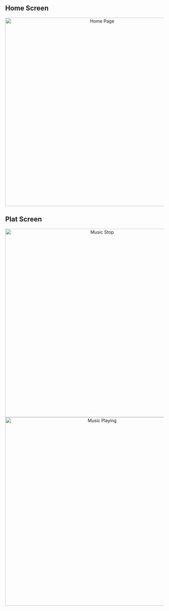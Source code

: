 <h2> Home Screen </h2>
<p align = "center">
<img src ="https://user-images.githubusercontent.com/118797428/218468572-788dbea2-8d49-4b48-a4f7-c854fd794ee4.jpg" height = "600" weight = "300" title=" Home Page"/>
</p>


<h2> Plat Screen </h2>
<p align = "center">
<img src ="https://user-images.githubusercontent.com/118797428/218468591-b2ef6d77-c576-45c8-9391-488c5e50d389.jpg" height = "600" weight = "300"  title=" Music Stop"  />
<img src ="https://user-images.githubusercontent.com/118797428/218468520-2f8b3582-385f-4dc5-91a2-e5261a56f13d.jpg" height = "600" weight = "300" title=" Music Playing" />
</p>


